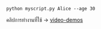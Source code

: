 ```
python myscript.py Alice --age 30

```

คลิปการทำงานที่ใช้ -> [video-demos](https://drive.google.com/drive/folders/1jokFaM-F5J1WXf9ruJeiTXam8wB0_Oq_?usp=sharing)
